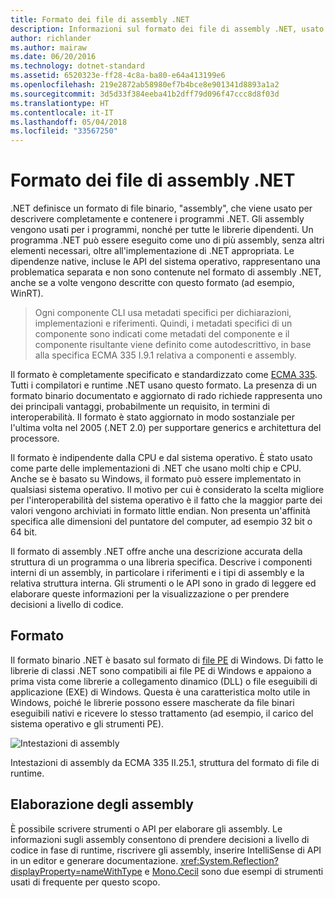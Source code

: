 ```yaml
---
title: Formato dei file di assembly .NET
description: Informazioni sul formato dei file di assembly .NET, usato per descrivere e contenere le app e le librerie .NET.
author: richlander
ms.author: mairaw
ms.date: 06/20/2016
ms.technology: dotnet-standard
ms.assetid: 6520323e-ff28-4c8a-ba80-e64a413199e6
ms.openlocfilehash: 219e2872ab58980ef7b4bce8e901341d8893a1a2
ms.sourcegitcommit: 3d5d33f384eeba41b2dff79d096f47ccc8d8f03d
ms.translationtype: HT
ms.contentlocale: it-IT
ms.lasthandoff: 05/04/2018
ms.locfileid: "33567250"
---
```

# <a name="net-assembly-file-format"></a>Formato dei file di assembly .NET

.NET definisce un formato di file binario, "assembly", che viene usato per descrivere completamente e contenere i programmi .NET. Gli assembly vengono usati per i programmi, nonché per tutte le librerie dipendenti. Un programma .NET può essere eseguito come uno di più assembly, senza altri elementi necessari, oltre all'implementazione di .NET appropriata. Le dipendenze native, incluse le API del sistema operativo, rappresentano una problematica separata e non sono contenute nel formato di assembly .NET, anche se a volte vengono descritte con questo formato (ad esempio, WinRT).

> Ogni componente CLI usa metadati specifici per dichiarazioni, implementazioni e riferimenti. Quindi, i metadati specifici di un componente sono indicati come metadati del componente e il componente risultante viene definito come autodescrittivo, in base alla specifica ECMA 335 I.9.1 relativa a componenti e assembly.

Il formato è completamente specificato e standardizzato come [ECMA 335](https://www.ecma-international.org/publications/standards/Ecma-335.htm). Tutti i compilatori e runtime .NET usano questo formato. La presenza di un formato binario documentato e aggiornato di rado richiede rappresenta uno dei principali vantaggi, probabilmente un requisito, in termini di interoperabilità. Il formato è stato aggiornato in modo sostanziale per l'ultima volta nel 2005 (.NET 2.0) per supportare generics e architettura del processore.

Il formato è indipendente dalla CPU e dal sistema operativo. È stato usato come parte delle implementazioni di .NET che usano molti chip e CPU. Anche se è basato su Windows, il formato può essere implementato in qualsiasi sistema operativo. Il motivo per cui è considerato la scelta migliore per l'interoperabilità del sistema operativo è il fatto che la maggior parte dei valori vengono archiviati in formato little endian. Non presenta un'affinità specifica alle dimensioni del puntatore del computer, ad esempio 32 bit o 64 bit.

Il formato di assembly .NET offre anche una descrizione accurata della struttura di un programma o una libreria specifica. Descrive i componenti interni di un assembly, in particolare i riferimenti e i tipi di assembly e la relativa struttura interna. Gli strumenti o le API sono in grado di leggere ed elaborare queste informazioni per la visualizzazione o per prendere decisioni a livello di codice.

## <a name="format"></a>Formato

Il formato binario .NET è basato sul formato di [file PE](https://en.wikipedia.org/wiki/Portable_Executable) di Windows. Di fatto le librerie di classi .NET sono compatibili ai file PE di Windows e appaiono a prima vista come librerie a collegamento dinamico (DLL) o file eseguibili di applicazione (EXE) di Windows. Questa è una caratteristica molto utile in Windows, poiché le librerie possono essere mascherate da file binari eseguibili nativi e ricevere lo stesso trattamento (ad esempio, il carico del sistema operativo e gli strumenti PE).

![Intestazioni di assembly](./media/assembly-format/assembly-headers.png)

Intestazioni di assembly da ECMA 335 II.25.1, struttura del formato di file di runtime.

## <a name="processing-the-assemblies"></a>Elaborazione degli assembly

È possibile scrivere strumenti o API per elaborare gli assembly. Le informazioni sugli assembly consentono di prendere decisioni a livello di codice in fase di runtime, riscrivere gli assembly, inserire IntelliSense di API in un editor e generare documentazione. <xref:System.Reflection?displayProperty=nameWithType> e [Mono.Cecil](https://www.mono-project.com/docs/tools+libraries/libraries/Mono.Cecil/) sono due esempi di strumenti usati di frequente per questo scopo.
